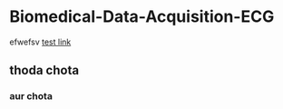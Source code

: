 # Biomedical-Data-Acquisition-ECG

efwefsv
[test link](https://www.youtube.com/)
## thoda chota
### aur chota
